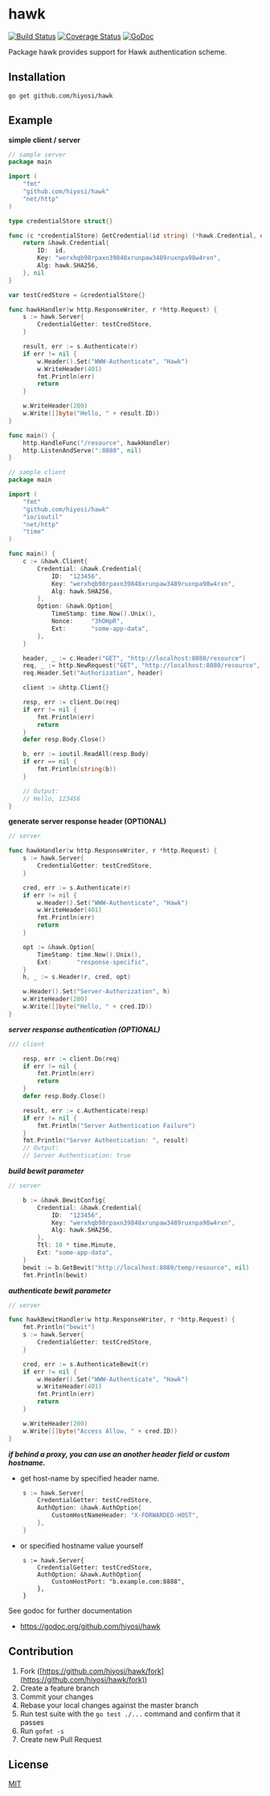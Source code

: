 # hawk
[![Build Status](https://travis-ci.org/hiyosi/hawk.svg?branch=master)](https://travis-ci.org/hiyosi/hawk)
[![Coverage Status](https://coveralls.io/repos/github/hiyosi/hawk/badge.svg?branch=master)](https://coveralls.io/github/hiyosi/hawk?branch=master)
[![GoDoc](https://godoc.org/github.com/hiyosi/hawk?status.svg)](https://godoc.org/github.com/hiyosi/hawk)

Package hawk provides support for Hawk authentication scheme.

## Installation

```
go get github.com/hiyosi/hawk
```

## Example

**simple client / server**

```.go
// sample server
package main

import (
	"fmt"
	"github.com/hiyosi/hawk"
	"net/http"
)

type credentialStore struct{}

func (c *credentialStore) GetCredential(id string) (*hawk.Credential, error) {
	return &hawk.Credential{
		ID:  id,
		Key: "werxhqb98rpaxn39848xrunpaw3489ruxnpa98w4rxn",
		Alg: hawk.SHA256,
	}, nil
}

var testCredStore = &credentialStore{}

func hawkHandler(w http.ResponseWriter, r *http.Request) {
	s := hawk.Server{
		CredentialGetter: testCredStore,
	}

	result, err := s.Authenticate(r)
	if err != nil {
		w.Header().Set("WWW-Authenticate", "Hawk")
		w.WriteHeader(401)
		fmt.Println(err)
		return
	}

	w.WriteHeader(200)
	w.Write([]byte("Hello, " + result.ID))
}

func main() {
	http.HandleFunc("/resource", hawkHandler)
	http.ListenAndServe(":8080", nil)
}
```

```.go
// sample client
package main

import (
	"fmt"
	"github.com/hiyosi/hawk"
	"io/ioutil"
	"net/http"
	"time"
)

func main() {
	c := &hawk.Client{
		Credential: &hawk.Credential{
			ID:  "123456",
			Key: "werxhqb98rpaxn39848xrunpaw3489ruxnpa98w4rxn",
			Alg: hawk.SHA256,
		},
		Option: &hawk.Option{
			TimeStamp: time.Now().Unix(),
			Nonce:     "3hOHpR",
			Ext:       "some-app-data",
		},
	}

	header, _ := c.Header("GET", "http://localhost:8080/resource")
	req, _ := http.NewRequest("GET", "http://localhost:8080/resource", nil)
	req.Header.Set("Authorization", header)

	client := &http.Client{}

	resp, err := client.Do(req)
	if err != nil {
		fmt.Println(err)
		return
	}
	defer resp.Body.Close()

	b, err := ioutil.ReadAll(resp.Body)
	if err == nil {
		fmt.Println(string(b))
	}

	// Output:
	// Hello, 123456
}

```
**generate server response header (OPTIONAL)**

```.go
// server

func hawkHandler(w http.ResponseWriter, r *http.Request) {
	s := hawk.Server{
		CredentialGetter: testCredStore,
	}

	cred, err := s.Authenticate(r)
	if err != nil {
		w.Header().Set("WWW-Authenticate", "Hawk")
		w.WriteHeader(401)
		fmt.Println(err)
		return
	}

	opt := &hawk.Option{
		TimeStamp: time.Now().Unix(),
		Ext:       "response-specific",
	}
	h, _ := s.Header(r, cred, opt)

	w.Header().Set("Server-Authorization", h)
	w.WriteHeader(200)
	w.Write([]byte("Hello, " + cred.ID))
}
```

***server response authentication (OPTIONAL)***

```.go
/// client

	resp, err := client.Do(req)
	if err != nil {
		fmt.Println(err)
		return
	}
	defer resp.Body.Close()

	result, err := c.Authenticate(resp)
	if err != nil {
		fmt.Println("Server Authentication Failure")
	}
	fmt.Println("Server Authentication: ", result)
	// Output:
	// Server Authentication: true

```

***build bewit parameter***

```.go
// server

	b := &hawk.BewitConfig{
		Credential: &hawk.Credential{
			ID:  "123456",
			Key: "werxhqb98rpaxn39848xrunpaw3489ruxnpa98w4rxn",
			Alg: hawk.SHA256,
		},
		Ttl: 10 * time.Minute,
		Ext: "some-app-data",
	}
	bewit := b.GetBewit("http://localhost:8080/temp/resource", nil)
	fmt.Println(bewit)

```

***authenticate bewit parameter***

```.go
// server

func hawkBewitHandler(w http.ResponseWriter, r *http.Request) {
	fmt.Println("bewit")
	s := hawk.Server{
		CredentialGetter: testCredStore,
	}

	cred, err := s.AuthenticateBewit(r)
	if err != nil {
		w.Header().Set("WWW-Authenticate", "Hawk")
		w.WriteHeader(401)
		fmt.Println(err)
		return
	}

	w.WriteHeader(200)
	w.Write([]byte("Access Allow, " + cred.ID))
}

```

***if behind a proxy, you can use an another header field or custom hostname.***

- get host-name by specified header name.

```.go
	s := hawk.Server{
		CredentialGetter: testCredStore,
		AuthOption: &hawk.AuthOption{
			CustomHostNameHeader: "X-FORWARDED-HOST",
		},
	}
```

- or specified hostname value yourself

```
	s := hawk.Server{
		CredentialGetter: testCredStore,
		AuthOption: &hawk.AuthOption{
			CustomHostPort: "b.example.com:8888",
		},
	}
```

See godoc for further documentation

- https://godoc.org/github.com/hiyosi/hawk

## Contribution

1. Fork ([https://github.com/hiyosi/hawk/fork](https://github.com/hiyosi/hawk/fork))
2. Create a feature branch
3. Commit your changes
4. Rebase your local changes against the master branch
5. Run test suite with the `go test ./...` command and confirm that it passes
6. Run `gofmt -s`
7. Create new Pull Request

## License
[MIT](https://github.com/hiyosi/hawk/blob/master/LICENSE)